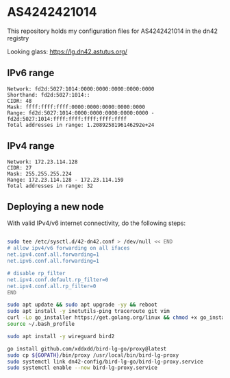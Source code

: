# AS4242421014

This repository holds my configuration files for AS4242421014 in the dn42 registry

Looking glass: <https://lg.dn42.astutus.org/>

## IPv6 range

```text
Network: fd2d:5027:1014:0000:0000:0000:0000:0000
Shorthand: fd2d:5027:1014::
CIDR: 48
Mask: ffff:ffff:ffff:0000:0000:0000:0000:0000
Range: fd2d:5027:1014:0000:0000:0000:0000:0000 - fd2d:5027:1014:ffff:ffff:ffff:ffff:ffff
Total addresses in range: 1.2089258196146292e+24
```

## IPv4 range

```text
Network: 172.23.114.128
CIDR: 27
Mask: 255.255.255.224
Range: 172.23.114.128 - 172.23.114.159
Total addresses in range: 32
```

## Deploying a new node

With valid IPv4/v6 internet connectivity, do the following steps:

```bash

sudo tee /etc/sysctl.d/42-dn42.conf > /dev/null << END
# allow ipv4/v6 forwarding on all ifaces
net.ipv4.conf.all.forwarding=1
net.ipv6.conf.all.forwarding=1

# disable rp_filter
net.ipv4.conf.default.rp_filter=0
net.ipv4.conf.all.rp_filter=0
END

sudo apt update && sudo apt upgrade -yy && reboot
sudo apt install -y inetutils-ping traceroute git vim
curl -Lo go_installer https://get.golang.org/linux && chmod +x go_installer && ./go_installer && rm go_installer
source ~/.bash_profile

sudo apt install -y wireguard bird2

go install github.com/xddxdd/bird-lg-go/proxy@latest
sudo cp ${GOPATH}/bin/proxy /usr/local/bin/bird-lg-proxy
sudo systemctl link dn42-config/bird-lg-go/bird-lg-proxy.service
sudo systemctl enable --now bird-lg-proxy.service

```

